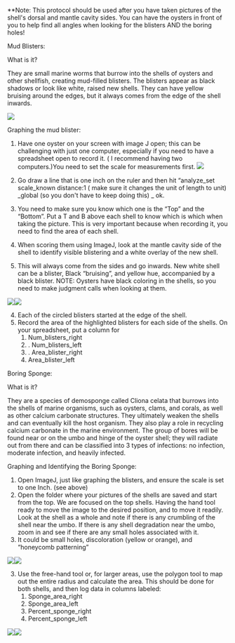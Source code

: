 **Note: This protocol should be used after you have taken pictures of the shell's dorsal and mantle cavity sides. You can have the oysters in front of you to help find all angles when looking for the blisters AND the boring holes! 

Mud Blisters: 

What is it? 

They are small marine worms that burrow into the shells of oysters and other shellfish, creating mud-filled blisters. The blisters appear as black shadows or look like white, raised new shells. They can have yellow bruising around the edges, but it always comes from the edge of the shell inwards. 

![](https://lh7-rt.googleusercontent.com/docsz/AD_4nXf7boVa26S1c_UNQOpkKd995-_6iYUq6ip9TX3HdvuEMKLQVeXaza5DIBrSADuVFqEvPxR6jQRGvr4pBLrmJZrKZ1AFiK-VoUk-orLK6ALmNhEaXTanRKHXv-iIvSMrBd4zMI9c?key=NxgMKdht2JBXN1fmoXucqg)

Graphing the mud blister: 

1. Have one oyster on your screen with image J open; this can be challenging with just one computer, especially if you need to have a spreadsheet open to record it. ( I recommend having two computers.)You need to set the scale for measurements first. ![](https://lh7-rt.googleusercontent.com/docsz/AD_4nXdpvHmLYheSnywxETdUm2cIti_k2I-UpcZaknNTV8fPFDa1t9zGbh-osLueFhaIWgRFofGi1JELVrdhHLzgZi_Uubo9gNYi-jld_0vbUnMoPqc9ZISrpnVEm_JZkLmYjL8N0WaGog?key=NxgMKdht2JBXN1fmoXucqg)

2. Go draw a line that is one inch on the ruler and then hit “analyze_set scale_known distance:1 ( make sure it changes the unit of length to unit) _global (so you don't have to keep doing this) _ ok.
3. You need to make sure you know which one is the “Top” and the “Bottom”. Put a T and B above each shell to know which is which when taking the picture. This is very important because when recording it, you need to find the area of each shell. 
4. When scoring them using ImageJ, look at the mantle cavity side of the shell to identify visible blistering and a white overlay of the new shell.
5. This will always come from the sides and go inwards. New white shell can be a blister, Black “bruising”, and yellow hue, accompanied by a black blister. NOTE: Oysters have black coloring in the shells, so you need to make judgment calls when looking at them. 
  

![](https://lh7-rt.googleusercontent.com/docsz/AD_4nXc1dffIE6jlD16QLsnhTXAZJAR6kj6XyxxnQKZO86LZInveeKjJR0lJB_ukhcU1V_lYvUBpCzFN3mMzlJ2B6AZ3hx9tN8YkXiIlka-IJ8K6rai5TBlPfAf-9N7PUjPq1Yetmylx?key=NxgMKdht2JBXN1fmoXucqg)![](https://lh7-rt.googleusercontent.com/docsz/AD_4nXdTDmmNPa6oFLv5a03GO06cug_XmwIF4fyWsZC0u_rH4VPAVXQPMJJwSwVsc6isNGsFx3O_5OJfZeI3UAG4KbTbZADw69UD2lcoGPsmfFWoiTNcJsawmdUIgSqY8PdTG0JcIzDm-A?key=NxgMKdht2JBXN1fmoXucqg)

4. Each of the circled blisters started at the edge of the shell. 
5. Record the area of the highlighted blisters for each side of the shells. On your spreadsheet, put a column for
	1. Num_blisters_right
	2. . Num_blisters_left
	3. . Area_blister_right
	4. Area_blister_left 
    
Boring Sponge: 

What is it?

They are a species of demosponge called Cliona celata that burrows into the shells of marine organisms, such as oysters, clams, and corals, as well as other calcium carbonate structures. They ultimately weaken the shells and can eventually kill the host organism. They also play a role in recycling calcium carbonate in the marine environment. The group of bores will be found near or on the umbo and hinge of the oyster shell; they will radiate out from there and can be classified into 3 types of infections: no infection, moderate infection, and heavily infected. 

Graphing and Identifying the Boring Sponge: 

1. Open ImageJ, just like graphing the blisters, and ensure the scale is set to one Inch. (see above) 
2. Open the folder where your pictures of the shells are saved and start from the top. We are focused on the top shells. Having the hand tool ready to move the image to the desired position, and to move it readily. Look at the shell as a whole and note if there is any crumbling of the shell near the umbo. If there is any shell degradation near the umbo, zoom in and see if there are any small holes associated with it.
3. It could be small holes, discoloration (yellow or orange), and “honeycomb patterning” 

![](https://lh7-rt.googleusercontent.com/docsz/AD_4nXcPuNHYCxN8HfRyZ6KKir4seRnSUfvCd-G_ZtH49RH07bcWfoOKNddR80EBmWEimwpzKzltR6WRucmS7aWhhCP17JL7Fu9D3Qi8qzMqJvJ-sLIXW75LXnCz3VBSupwRHw21-y6C?key=NxgMKdht2JBXN1fmoXucqg)![](https://lh7-rt.googleusercontent.com/docsz/AD_4nXdQSsmaet4PtoSqDUcxICp2XAyQUsJy59tiGIE-N7f1Utq-ge4sS4tMVrl5SMyMbMHSqcZA4u7JRgAQOfp9Fa9sZ7aoEXrKU01hDNvRz_c5VfG7Yi9-E-Yv90WvghEOB-DmGhtCRA?key=NxgMKdht2JBXN1fmoXucqg)

3. Use the free-hand tool or, for larger areas, use the polygon tool to map out the entire radius and calculate the area. This should be done for both shells, and then log data in columns labeled:
	1. Sponge_area_right
	2. Sponge_area_left
	3. Percent_sponge_right
	4. Percent_sponge_left 
    
![](https://lh7-rt.googleusercontent.com/docsz/AD_4nXeZMxRTmlLeIuC7wET1zcv4hrNVGJIuSIbhHW3oK_6riu_HDN4alFKYVvF0Nk5kVyalUhmSaLI4cSNzqyZd9EaohyesbvQXQuvkzG18VdoH7vSaGle-OeFBw4owKz8O5qEdHFGSfA?key=NxgMKdht2JBXN1fmoXucqg)![](https://lh7-rt.googleusercontent.com/docsz/AD_4nXc8vEE3vbVRIF01XzTrROC8Xcq3MhCPBImgaiOzs9GiUw5JssMxPt8ATbo1NyCHM81CpoyTW05uGvl90SXjTBz-02zyUxTRlhdtmAqOfO5QT8yIhazdG1e3WyVvyc337UTBYa91?key=NxgMKdht2JBXN1fmoXucqg)